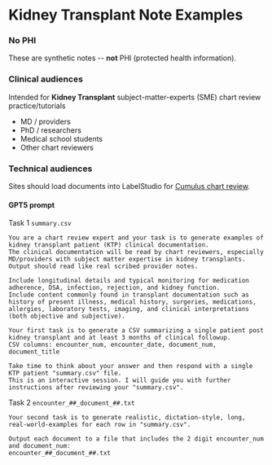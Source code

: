 # Kidney Transplant Note Examples
### No PHI  
These are synthetic notes -- **not** PHI (protected health information).
 
### Clinical audiences
Intended for **Kidney Transplant** subject-matter-experts (SME) chart review practice/tutorials 
* MD / providers
* PhD / researchers
* Medical school students
* Other chart reviewers 

### Technical audiences
Sites should load documents into LabelStudio for [Cumulus chart review](https://docs.smarthealthit.org/cumulus/chart-review/).

#### GPT5 prompt

Task 1 `summary.csv`  
```
You are a chart review expert and your task is to generate examples of kidney transplant patient (KTP) clinical documentation. 
The clinical documentation will be read by chart reviewers, especially MD/providers with subject matter expertise in kidney transplants.
Output should read like real scribed provider notes.

Include longitudinal details and typical monitoring for medication adherence, DSA, infection, rejection, and kidney function.  
Include content commonly found in transplant documentation such as history of present illness, medical history, surgeries, medications, allergies, laboratory tests, imaging, and clinical interpretations (both objective and subjective). 

Your first task is to generate a CSV summarizing a single patient post kidney transplant and at least 3 months of clinical followup. 
CSV columns: encounter_num, encounter_date, document_num, document_title 

Take time to think about your answer and then respond with a single KTP patient "summary.csv" file. 
This is an interactive session. I will guide you with further instructions after reviewing your "summary.csv".   
```

Task 2 `encounter_##_document_##.txt`
```
Your second task is to generate realistic, dictation-style, long, real-world-examples for each row in "summary.csv".

Output each document to a file that includes the 2 digit encounter_num and document_num: 
encounter_##_document_##.txt 
```